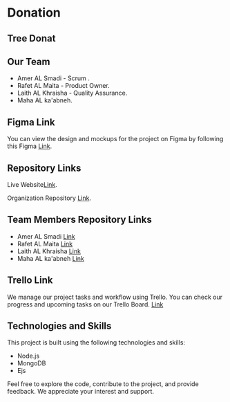 # Donation

## Tree Donat


## Our Team
* Amer AL Smadi - Scrum .
* Rafet AL Maita - Product Owner.
* Laith AL Khraisha - Quality Assurance.
* Maha AL ka'abneh.


## Figma Link
You can view the design and mockups for the project on Figma by following this Figma [Link](https://www.figma.com/file/IP2OUMfcSWiiZYAIpIrv1U/TreeDonat?type=design&node-id=0-1&mode=design&t=JKwhSo7IV0IW4bzm-0).

## Repository Links
Live Website[Link](https://github.com/TreeDonat/TreeDonat.git).


Organization Repository [Link](https://github.com/TreeDonat/TreeDonat.git).

## Team Members Repository Links
* Amer AL Smadi [Link](https://github.com/AmerSmadii)
* Rafet AL Maita [Link]()
* Laith AL Khraisha [Link](https://github.com/laithalkhraisha)
* Maha AL ka'abneh [Link]()


## Trello Link
We manage our project tasks and workflow using Trello. You can check our progress and upcoming tasks on our Trello Board.
[Link](https://trello.com/b/rgwLat6W/tree-donat)

## Technologies and Skills
This project is built using the following technologies and skills:

* Node.js
* MongoDB
* Ejs



Feel free to explore the code, contribute to the project, and provide feedback. We appreciate your interest and support.
